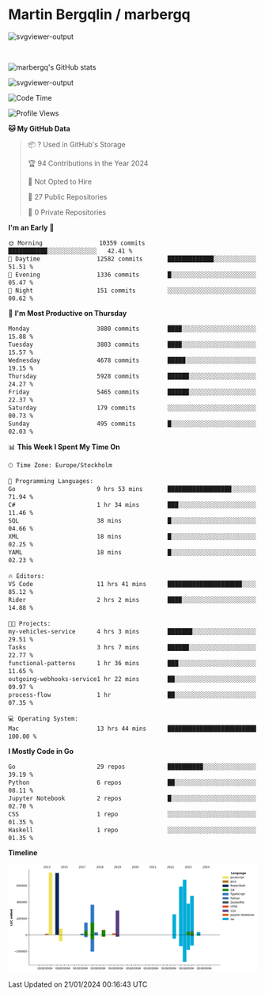 # Martin Bergqlin / marbergq

![svgviewer-output](https://user-images.githubusercontent.com/2405410/206014777-22d41ecb-c24f-421d-b7d9-bba2cb5bb0de.svg)

<br>

<!--- [![Martin's Week](https://github-readme-stats.vercel.app/api/wakatime?username=marbergq&theme=dark)](https://github.com/anuraghazra/github-readme-stats) -->

![marbergq's GitHub stats](https://github-readme-stats.vercel.app/api?username=marbergq&count_private=true&show_icons=true)

![svgviewer-output](https://wakatime.com/badge/user/3f0a2069-6683-4e19-9a4a-7d21ea815067.svg)

<!--START_SECTION:waka-->
![Code Time](http://img.shields.io/badge/Code%20Time-3%2C672%20hrs%2018%20mins-blue)

![Profile Views](http://img.shields.io/badge/Profile%20Views-0-blue)

**🐱 My GitHub Data** 

> 📦 ? Used in GitHub's Storage 
 > 
> 🏆 94 Contributions in the Year 2024
 > 
> 🚫 Not Opted to Hire
 > 
> 📜 27 Public Repositories 
 > 
> 🔑 0 Private Repositories 
 > 
**I'm an Early 🐤** 

```text
🌞 Morning                10359 commits       ███████████░░░░░░░░░░░░░░   42.41 % 
🌆 Daytime                12582 commits       █████████████░░░░░░░░░░░░   51.51 % 
🌃 Evening                1336 commits        █░░░░░░░░░░░░░░░░░░░░░░░░   05.47 % 
🌙 Night                  151 commits         ░░░░░░░░░░░░░░░░░░░░░░░░░   00.62 % 
```
📅 **I'm Most Productive on Thursday** 

```text
Monday                   3880 commits        ████░░░░░░░░░░░░░░░░░░░░░   15.88 % 
Tuesday                  3803 commits        ████░░░░░░░░░░░░░░░░░░░░░   15.57 % 
Wednesday                4678 commits        █████░░░░░░░░░░░░░░░░░░░░   19.15 % 
Thursday                 5928 commits        ██████░░░░░░░░░░░░░░░░░░░   24.27 % 
Friday                   5465 commits        ██████░░░░░░░░░░░░░░░░░░░   22.37 % 
Saturday                 179 commits         ░░░░░░░░░░░░░░░░░░░░░░░░░   00.73 % 
Sunday                   495 commits         █░░░░░░░░░░░░░░░░░░░░░░░░   02.03 % 
```


📊 **This Week I Spent My Time On** 

```text
🕑︎ Time Zone: Europe/Stockholm

💬 Programming Languages: 
Go                       9 hrs 53 mins       ██████████████████░░░░░░░   71.94 % 
C#                       1 hr 34 mins        ███░░░░░░░░░░░░░░░░░░░░░░   11.46 % 
SQL                      38 mins             █░░░░░░░░░░░░░░░░░░░░░░░░   04.66 % 
XML                      18 mins             █░░░░░░░░░░░░░░░░░░░░░░░░   02.25 % 
YAML                     18 mins             █░░░░░░░░░░░░░░░░░░░░░░░░   02.23 % 

🔥 Editors: 
VS Code                  11 hrs 41 mins      █████████████████████░░░░   85.12 % 
Rider                    2 hrs 2 mins        ████░░░░░░░░░░░░░░░░░░░░░   14.88 % 

🐱‍💻 Projects: 
my-vehicles-service      4 hrs 3 mins        ███████░░░░░░░░░░░░░░░░░░   29.51 % 
Tasks                    3 hrs 7 mins        ██████░░░░░░░░░░░░░░░░░░░   22.77 % 
functional-patterns      1 hr 36 mins        ███░░░░░░░░░░░░░░░░░░░░░░   11.65 % 
outgoing-webhooks-service1 hr 22 mins        ██░░░░░░░░░░░░░░░░░░░░░░░   09.97 % 
process-flow             1 hr                ██░░░░░░░░░░░░░░░░░░░░░░░   07.35 % 

💻 Operating System: 
Mac                      13 hrs 44 mins      █████████████████████████   100.00 % 
```

**I Mostly Code in Go** 

```text
Go                       29 repos            ██████████░░░░░░░░░░░░░░░   39.19 % 
Python                   6 repos             ██░░░░░░░░░░░░░░░░░░░░░░░   08.11 % 
Jupyter Notebook         2 repos             █░░░░░░░░░░░░░░░░░░░░░░░░   02.70 % 
CSS                      1 repo              ░░░░░░░░░░░░░░░░░░░░░░░░░   01.35 % 
Haskell                  1 repo              ░░░░░░░░░░░░░░░░░░░░░░░░░   01.35 % 
```



**Timeline**

![Lines of Code chart](https://raw.githubusercontent.com/marbergq/marbergq/main/assets/bar_graph.png)


 Last Updated on 21/01/2024 00:16:43 UTC
<!--END_SECTION:waka-->
